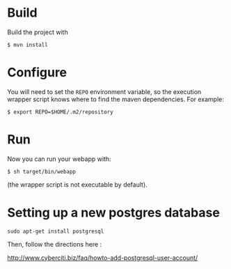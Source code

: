 # Build

Build the project with

    $ mvn install

# Configure

You will need to set the `REPO` environment variable, so the execution wrapper script knows where to find the maven dependencies. For example:

    $ export REPO=$HOME/.m2/repository

# Run

Now you can run your webapp with:

    $ sh target/bin/webapp

(the wrapper script is not executable by default).


# Setting up a new postgres database

    sudo apt-get install postgresql

Then, follow the directions here :

http://www.cyberciti.biz/faq/howto-add-postgresql-user-account/

